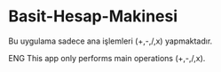 # Basit-Hesap-Makinesi
Bu uygulama sadece ana işlemleri (+,-,/,x) yapmaktadır.

ENG
This app only performs main operations (+,-,/,x).
